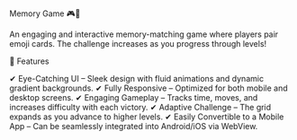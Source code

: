 Memory Game 🎮🧠

An engaging and interactive memory-matching game where players pair emoji cards. The challenge increases as you progress through levels!

🚀 Features

✔ Eye-Catching UI – Sleek design with fluid animations and dynamic gradient backgrounds.
✔ Fully Responsive – Optimized for both mobile and desktop screens.
✔ Engaging Gameplay – Tracks time, moves, and increases difficulty with each victory.
✔ Adaptive Challenge – The grid expands as you advance to higher levels.
✔ Easily Convertible to a Mobile App – Can be seamlessly integrated into Android/iOS via WebView.